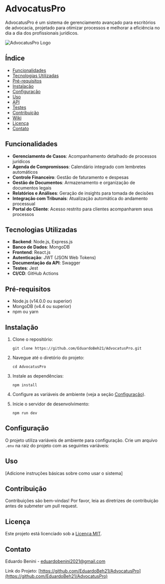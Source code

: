 # AdvocatusPro

AdvocatusPro é um sistema de gerenciamento avançado para escritórios de advocacia, projetado para otimizar processos e melhorar a eficiência no dia a dia dos profissionais jurídicos.

![AdvocatusPro Logo](link_para_o_logo.png)

## Índice

- [Funcionalidades](#funcionalidades)
- [Tecnologias Utilizadas](#tecnologias-utilizadas)
- [Pré-requisitos](#pré-requisitos)
- [Instalação](#instalação)
- [Configuração](#configuração)
- [Uso](#uso)
- [API](#api)
- [Testes](#testes)
- [Contribuição](#contribuição)
- [Wiki](#wiki)
- [Licença](#licença)
- [Contato](#contato)

## Funcionalidades

- **Gerenciamento de Casos**: Acompanhamento detalhado de processos jurídicos
- **Agenda de Compromissos**: Calendário integrado com lembretes automáticos
- **Controle Financeiro**: Gestão de faturamento e despesas
- **Gestão de Documentos**: Armazenamento e organização de documentos legais
- **Relatórios e Análises**: Geração de insights para tomada de decisões
- **Integração com Tribunais**: Atualização automática do andamento processual
- **Portal do Cliente**: Acesso restrito para clientes acompanharem seus processos

## Tecnologias Utilizadas

- **Backend**: Node.js, Express.js
- **Banco de Dados**: MongoDB
- **Frontend**: React.js
- **Autenticação**: JWT (JSON Web Tokens)
- **Documentação da API**: Swagger
- **Testes**: Jest
- **CI/CD**: GitHub Actions

## Pré-requisitos

- Node.js (v14.0.0 ou superior)
- MongoDB (v4.4 ou superior)
- npm ou yarn

## Instalação

1. Clone o repositório:
   ```
   git clone https://github.com/EduardoBeh21/AdvocatusPro.git
   ```

2. Navegue até o diretório do projeto:
   ```
   cd AdvocatusPro
   ```

3. Instale as dependências:
   ```
   npm install
   ```

4. Configure as variáveis de ambiente (veja a seção [Configuração](#configuração)).

5. Inicie o servidor de desenvolvimento:
   ```
   npm run dev
   ```

## Configuração

O projeto utiliza variáveis de ambiente para configuração. Crie um arquivo `.env` na raiz do projeto com as seguintes variáveis:

## Uso

[Adicione instruções básicas sobre como usar o sistema]

## Contribuição

Contribuições são bem-vindas! Por favor, leia as diretrizes de contribuição antes de submeter um pull request.

## Licença

Este projeto está licenciado sob a [Licença MIT](LICENSE).

## Contato

Eduardo Benini - [eduardobenini2021@gmail.com](mailto:eduardobenini2021@gmail.com)

Link do Projeto: [https://github.com/EduardoBeh21/AdvocatusPro](https://github.com/EduardoBeh21/AdvocatusPro)